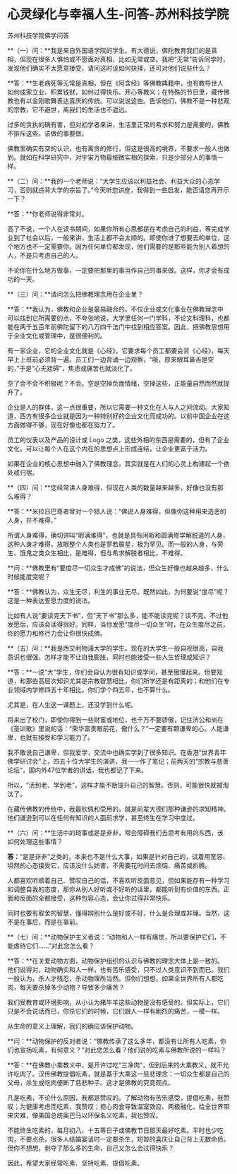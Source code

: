 # 心灵绿化与幸福人生-问答-苏州科技学院

苏州科技学院佛学问答

**（一）问：**我是来自外国语学院的学生。有大德说，佛陀教育我们的是真相，但现在很多人惧怕或不愿面对真相，比如无常或空。我把“无常”告诉同学时，发现他们确实不太愿意接受，请问这时该如何抉择，还可对他们说些什么？

**答：**生老病死等无常是真相，但在《阿含经》等佛教典籍中，也有教导世人如何成家立业、积累钱财，如何过得快乐、开心等教义；在特殊的节日里，藏传佛教也有以金刚歌舞表达喜庆的传统。可以说说这些。告诉他们，佛教不是一种悲观的宗教，它不避世，离我们的生活也不遥远。

过多的贪执的确有害，但对初学者来讲，生活里正常的希求和努力是需要的，佛教不排斥这些。该做的事要做。

佛教里确实有空的认识，也有离贪的修行，但这是很高的境界，不要求一般人也做到。就如在科学研究中，对宇宙万物最细微实相的探索，只是少部分人的事情一样。

**（二）问：**我的一个老师说：“大学生应该以利益社会、利益大众的心态学习，否则就违背大学的宗旨了。”今天听您讲座，我得到一些启发，能否请您再开示一下？

**答：**你老师说得非常对。

高了不说，一个人在读书期间，如果你所有心思都是在考虑自己的利益，等完成学业到了社会以后，一般来讲，生活上都不会太顺的。即使你进了想要去的单位，这个地方也不一定需要你。因为任何单位都发现，他们需要的是那些能为别人着想的人，不是只考虑自己的人。

不论你在什么地方做事，一定要把那里的事当作自己的事来做。这样，你才会有成功的一天。

**（三）问：**请问怎么把佛教理念用在企业里？

**答：**我认为，佛教和企业是最易融合的。不仅企业或文化事业在佛教理念中可以找到它所需要的点，不夸张地说，大学里任何一门学科，不论文科理科，也都能在两千五百年前佛陀留下的八万四千法门中找到相应答案。因此，把佛教思想用于企业文化或管理中，是很便利的。

有一家企业，它的企业文化就是《心经》。它要求每个员工都要会背《心经》，每天早上上班前必须背一遍。员工们一边背诵一边观察，“哦，原来眼耳鼻舌是空的，”于是“心无挂碍”，焦虑或痛苦也就淡化了。

空了会不会不积极呢？不会。空是空掉负面情绪，空掉这些，正能量自然而然就提升了。

企业是人的群体，这一点很重要，所以它需要一种文化在人与人之间流动。大家知道，西方有很多企业就是因为一种特别好的企业文化而成功的。以前中国企业在这方面做得不够，现在好像也都在努力了。

员工的仪表以及产品的设计或 Logo 之类，这些外相的东西是需要的，但有了企业文化，可以让每个人在这个内在的思想点上形成连结，让企业更富于活力。

如果在企业的核心思想中融入了佛教理念，其实就是在人们的心灵上构建起一个依处或归宿。

**（四）问：**您经常讲人身难得，但现在人类的数量越来越多，好像也没有那么难得？

**答：**米拉日巴尊者曾对一个猎人说：“佛说人身难得，但像你这种用来造恶的人身，并不难得。”

所谓人身难得，确切讲叫“暇满难得”，也就是具有闲暇和圆满修学解脱道的人身，这种人身才难得，放眼整个人类也是寥若晨星，极为罕见。而一般的人身，与旁生、饿鬼之类众生相比，是难得，但与希求解脱者相比，不难得。

**问：**佛教里有“要度尽一切众生才成佛”的说法，但众生好像也越来越多，什么时候能度完呢？

**答：**佛教认为，众生无尽，利生的事业无尽。既然如此，为何要说“度尽”呢？这是一种表达誓愿力度的说法。

比如有人说“要读完天下书”，但“天下书”那么多，能不能读完呢？读不完。不过他发愿后，应该会读得很好。同样，当你发愿“度尽一切众生”时，在众生度尽之前，你的愿力和修行力会让你很快成佛。

**（五）问：**我是西交利物浦大学的学生。现在的大学生一般自视很高，自我意识也很强。怎样才能不让自我膨胀，同时也能接受一些人生哲理或知识？

**答：**一说“大”学生，你们会自认为很有知识或学问，甚至傲慢起来。但要知道，和那些高层次知识尤其是宗教智慧相比，你们所学还是有距离的；和他们在专业领域内学修四五十年相比，你们学个四五年，也不算什么。

尤其是，在人生这一课题上，还没学到什么呢。

将来出了校门，即使你得到一些财富或地位，也千万不要骄傲，记住济公和尚在《圣训歌》里说的话：“荣华富贵眼前花，傲什么？”一定要有颗谦卑的心。人能谦卑，也就有接受和学习能力了。

我不敢说自己谦卑，但我爱学，交流中也确实学到了很多知识。在香港“世界青年佛学研讨会”上，四五十位大学生的演讲，我一一作了笔记；前两天的“宗教与慈善论坛”，国内外47位学者的讲话，我也都记了下来。

所以，“活到老、学到老”，这样才能不断提升自己的智慧。否则，可能很快就被淘汰了。

在藏传佛教的传统中，我最钦佩和受用的，就是前辈大德们那种谦逊的求知精神。他们谦逊到可以在任何有知识的人面前求学，甚至终生在学习中度过。

**（六）问：**生活中的琐事或是是非非，常会障碍我们去思考有用的东西，该如何处理这些事情？

**答：**“是是非非”之类的，本来也不是什么大事，如果是针对自己的，试着用宽容、坦然的心态接受它，应该没什么妨害，不需要花时间去烦恼、痛苦或折腾。

人都喜欢听顺着自己、赞叹自己的话，不喜欢听反面意见，但如果能存有一种学习和调整自我的态度，那你从别人好听或不好听的话里，都能听到有价值的东西。正面和反面的全都接受，这种包容心态，会让你过得非常快乐。

同时也要有取舍的智慧，懂得辨别什么是好或不好，什么是合理或非理。当然，这不是在事后，而是在事前。

**（七）问：**动物保护主义者说：“动物和人一样有痛觉，所以要保护它们，不能虐待它们……”对此您怎么看？

**答：**在关爱动物方面，动物保护组织的认识与佛教的理念大体上是一致的。他们说得对，动物确实和人一样，也有苦乐感受，只不过人类意识不到而已。我们一般认为，杀人才残忍，杀动物理所当然。但你们想想，如果全世界所有人都吃肉，每天要杀掉多少动物？导致多少痛苦？

我们受教育或环境影响，从小认为猪牛羊这些动物是没有感受的。但实际上，它们只是不会说话而已，你杀它们的时候，它们跟人一样有剧烈的痛苦，一模一样。

从生命的意义上理解，我们的确应该保护动物。

**问：**动物保护的反对者说：“佛教传承了这么多年，都没有让所有人吃素，你们也宣扬吃素，有何意义？”对此您怎么看？他们说的吃素与佛教所说的一样吗？

**答：**在佛教小乘教义中，是开许过吃“三净肉”，但到后来的大乘教义，就不允许吃肉了。汉传佛教提倡吃素，就是基于大乘这一慈悲理念：一切众生都是自己的父母，杀生或吃肉便断了慈悲种子。这才是佛教的究竟观点。

凡是吃素，不论什么原因，我都是赞叹的。了解动物有苦乐感受，提倡吃素，我赞叹；为健康考虑而吃素，我赞叹；担心肉食导致温室效应、两极融化，给全世界带来灾难，像美国总统奥巴马以环保名义吃素，我也赞叹。

不能终生吃素的，每月初八、十五等日子或佛教节日那天最好吃素。平时也少吃肉，不要点杀。很多人结婚宴请时一定要杀生，短暂的喜庆让自己背上无数命债。但你不想想，剥夺了那么多的生命，自己又怎么会过得快乐？

因此，希望大家经常吃素、坚持吃素、提倡吃素。

